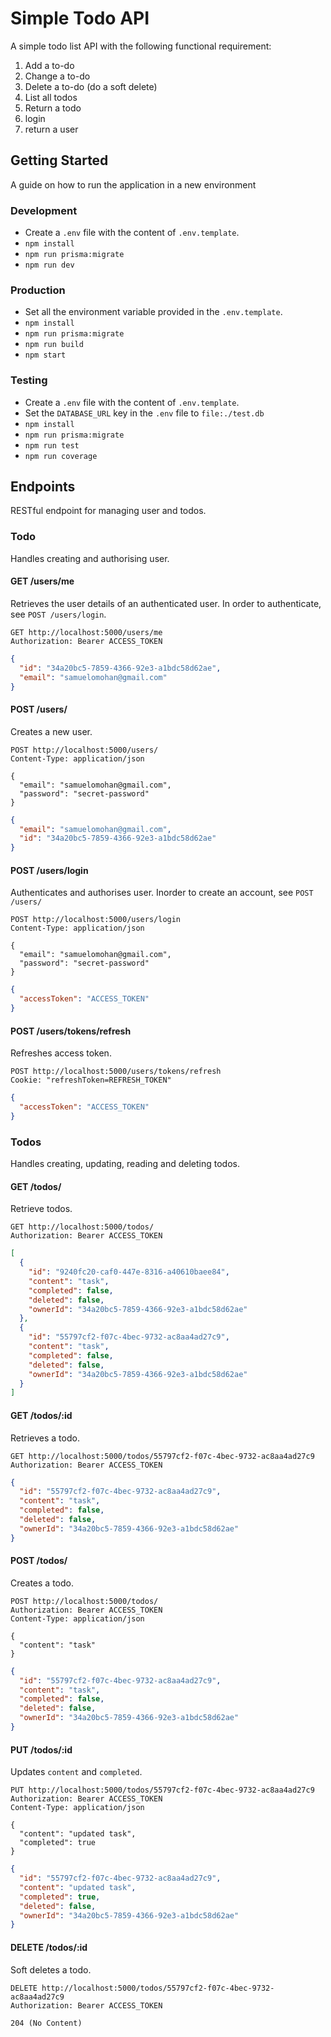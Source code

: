 # Simple Todo API

A simple todo list API with the following functional requirement:

1. Add a to-do
2. Change a to-do
3. Delete a to-do (do a soft delete)
4. List all todos
5. Return a todo
6. login
7. return a user

## Getting Started

A guide on how to run the application in a new environment

### Development
- Create a `.env` file with the content of `.env.template`.
- `npm install`
- `npm run prisma:migrate`
- `npm run dev`

### Production

- Set all the environment variable provided in the `.env.template`.
- `npm install`
- `npm run prisma:migrate`
- `npm run build`
- `npm start`

### Testing

- Create a `.env` file with the content of `.env.template`.
- Set the `DATABASE_URL` key in the `.env` file to `file:./test.db`
- `npm install`
- `npm run prisma:migrate`
- `npm run test`
- `npm run coverage`

## Endpoints
RESTful endpoint for managing user and todos.

### Todo

Handles creating and authorising user.

#### GET /users/me

Retrieves the user details of an authenticated user. In order to authenticate, see `POST /users/login`.

```http request
GET http://localhost:5000/users/me
Authorization: Bearer ACCESS_TOKEN
```

```json
{
  "id": "34a20bc5-7859-4366-92e3-a1bdc58d62ae",
  "email": "samuelomohan@gmail.com"
}
```

#### POST /users/

Creates a new user.

```http request
POST http://localhost:5000/users/
Content-Type: application/json

{
  "email": "samuelomohan@gmail.com",
  "password": "secret-password"
}
```

```json
{
  "email": "samuelomohan@gmail.com",
  "id": "34a20bc5-7859-4366-92e3-a1bdc58d62ae"
}
```

#### POST /users/login

Authenticates and authorises user. Inorder to create an account, see `POST /users/`

```http request
POST http://localhost:5000/users/login
Content-Type: application/json

{
  "email": "samuelomohan@gmail.com",
  "password": "secret-password"
}
```

```json
{
  "accessToken": "ACCESS_TOKEN"
}
```

#### POST /users/tokens/refresh

Refreshes access token.

```http request
POST http://localhost:5000/users/tokens/refresh
Cookie: "refreshToken=REFRESH_TOKEN"
```

```json
{
  "accessToken": "ACCESS_TOKEN"
}
```

### Todos

Handles creating, updating, reading and deleting todos.

#### GET /todos/

Retrieve todos.

```http request
GET http://localhost:5000/todos/
Authorization: Bearer ACCESS_TOKEN
```

```json
[
  {
    "id": "9240fc20-caf0-447e-8316-a40610baee84",
    "content": "task",
    "completed": false,
    "deleted": false,
    "ownerId": "34a20bc5-7859-4366-92e3-a1bdc58d62ae"
  },
  {
    "id": "55797cf2-f07c-4bec-9732-ac8aa4ad27c9",
    "content": "task",
    "completed": false,
    "deleted": false,
    "ownerId": "34a20bc5-7859-4366-92e3-a1bdc58d62ae"
  }
]

```

#### GET /todos/:id

Retrieves a todo.

```http request
GET http://localhost:5000/todos/55797cf2-f07c-4bec-9732-ac8aa4ad27c9
Authorization: Bearer ACCESS_TOKEN
```

```json
{
  "id": "55797cf2-f07c-4bec-9732-ac8aa4ad27c9",
  "content": "task",
  "completed": false,
  "deleted": false,
  "ownerId": "34a20bc5-7859-4366-92e3-a1bdc58d62ae"
}
```

#### POST /todos/

Creates a todo.

```http request
POST http://localhost:5000/todos/
Authorization: Bearer ACCESS_TOKEN
Content-Type: application/json

{
  "content": "task"
}
```

```json
{
  "id": "55797cf2-f07c-4bec-9732-ac8aa4ad27c9",
  "content": "task",
  "completed": false,
  "deleted": false,
  "ownerId": "34a20bc5-7859-4366-92e3-a1bdc58d62ae"
}
```

#### PUT /todos/:id

Updates `content` and `completed`.

```http request
PUT http://localhost:5000/todos/55797cf2-f07c-4bec-9732-ac8aa4ad27c9
Authorization: Bearer ACCESS_TOKEN
Content-Type: application/json

{
  "content": "updated task",
  "completed": true
}
```

```json
{
  "id": "55797cf2-f07c-4bec-9732-ac8aa4ad27c9",
  "content": "updated task",
  "completed": true,
  "deleted": false,
  "ownerId": "34a20bc5-7859-4366-92e3-a1bdc58d62ae"
}
```

#### DELETE /todos/:id

Soft deletes a todo.

```http request
DELETE http://localhost:5000/todos/55797cf2-f07c-4bec-9732-ac8aa4ad27c9
Authorization: Bearer ACCESS_TOKEN
```

```
204 (No Content)
```

